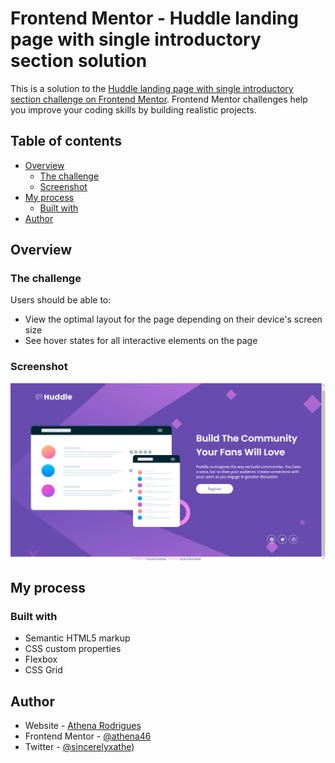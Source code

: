 # Frontend Mentor - Huddle landing page with single introductory section solution

This is a solution to the [Huddle landing page with single introductory section challenge on Frontend Mentor](https://www.frontendmentor.io/challenges/huddle-landing-page-with-a-single-introductory-section-B_2Wvxgi0). Frontend Mentor challenges help you improve your coding skills by building realistic projects. 

## Table of contents

- [Overview](#overview)
  - [The challenge](#the-challenge)
  - [Screenshot](#screenshot)
- [My process](#my-process)
  - [Built with](#built-with)
- [Author](#author)


## Overview

### The challenge

Users should be able to:

- View the optimal layout for the page depending on their device's screen size
- See hover states for all interactive elements on the page

### Screenshot

![](./Weave-The-web-Project-Screenshot.png)

## My process

### Built with

- Semantic HTML5 markup
- CSS custom properties
- Flexbox
- CSS Grid

## Author

- Website - [Athena Rodrigues](https://www.your-site.com)
- Frontend Mentor - [@athena46](https://www.frontendmentor.io/profile/athena46)
- Twitter - [@sincerelyxathe](https://twitter.com/sincerelyxathe))



